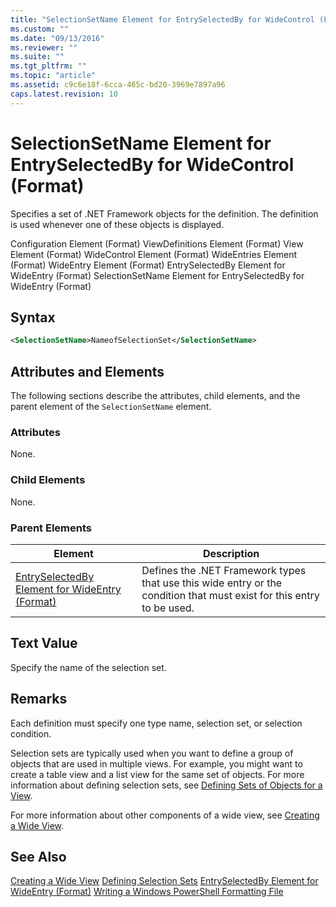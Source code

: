 ```yaml
---
title: "SelectionSetName Element for EntrySelectedBy for WideControl (Format) | Microsoft Docs"
ms.custom: ""
ms.date: "09/13/2016"
ms.reviewer: ""
ms.suite: ""
ms.tgt_pltfrm: ""
ms.topic: "article"
ms.assetid: c9c6e18f-6cca-465c-bd20-3969e7897a96
caps.latest.revision: 10
---
```

# SelectionSetName Element for EntrySelectedBy for WideControl (Format)
Specifies a set of .NET Framework objects for the definition. The definition is used whenever one of these objects is displayed.

 Configuration Element (Format)
ViewDefinitions Element (Format)
View Element (Format)
WideControl Element (Format)
WideEntries Element (Format)
WideEntry Element (Format)
EntrySelectedBy Element for WideEntry (Format)
SelectionSetName Element for EntrySelectedBy for WideEntry (Format)

## Syntax

```xml
<SelectionSetName>NameofSelectionSet</SelectionSetName>

```

## Attributes and Elements
 The following sections describe the attributes, child elements, and the parent element of the `SelectionSetName` element.

### Attributes
 None.

### Child Elements
 None.

### Parent Elements

|Element|Description|
|-------------|-----------------|
|[EntrySelectedBy Element for WideEntry (Format)](./entryselectedby-element-for-wideentry-format.md)|Defines the .NET Framework types that use this wide entry or the condition that must exist for this entry to be used.|

## Text Value
 Specify the name of the selection set.

## Remarks
 Each definition must specify one type name, selection set, or selection condition.

 Selection sets are typically used when you want to define a group of objects that are used in multiple views. For example, you might want to create a table view and a list view for the same set of objects. For more information about defining selection sets, see [Defining Sets of Objects for a View](./defining-selection-sets.md).

 For more information about other components of a wide view, see [Creating a Wide View](./creating-a-wide-view.md).

## See Also
 [Creating a Wide View](./creating-a-wide-view.md)
 [Defining Selection Sets](./defining-selection-sets.md)
 [EntrySelectedBy Element for WideEntry (Format)](./entryselectedby-element-for-wideentry-format.md)
 [Writing a Windows PowerShell Formatting File](./writing-a-windows-powershell-formatting-file.md)
